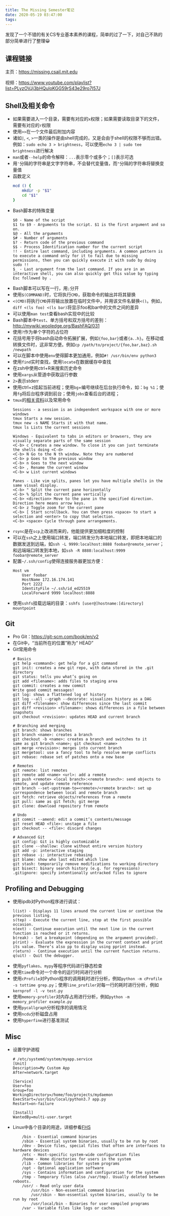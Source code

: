 ```yaml
---
title: The Missing Semester笔记
date: 2020-05-19 03:47:00
tags:
---
```


发现了一个不错的有关CS专业基本素养的课程，简单的过了一下，对自己不熟的部分简单进行了整理😀

<!-- more -->

## 课程链接

主页：https://missing.csail.mit.edu

视频：https://www.youtube.com/playlist?list=PLyzOVJj3bHQuloKGG59rS43e29ro7I57J

## Shell及相关命令

* 如果需要进入一个目录，需要有对应的`x`权限；如果需要读取目录下的文件，需要有对应的`r`权限
* 使用`>>`在一个文件最后附加内容
* 诸如`|`, `<`, `>`一类的操作是由shell完成的，又是会由于shell的权限不够而出错。例如：`sudo echo 3 > brightness`，可以使用`echo 3 | sudo tee brightness`进行解决
* `man`或者`--help`的命令解释：`...`表示零个或多个；`[]`表示可选
* 用`'`分隔的字符串是文字字符串，不会替代变量值，而`"`分隔的字符串将替换变量值
* 函数定义
    ```sh
    mcd () {
        mkdir -p "$1"
        cd "$1"
    }
    ```
* Bash脚本的特殊变量
    ```
    $0 - Name of the script
    $1 to $9 - Arguments to the script. $1 is the first argument and so on.
    $@ - All the arguments
    $# - Number of arguments
    $? - Return code of the previous command
    $$ - Process Identification number for the current script
    !! - Entire last command, including arguments. A common pattern is to execute a command only for it to fail due to missing permissions, then you can quickly execute it with sudo by doing sudo !!
    $_ - Last argument from the last command. If you are in an interactive shell, you can also quickly get this value by typing Esc followed by .
    ```
* Bash脚本可以写在一行，用`;`分开
* 使用`$(COMMAND)`时，它将执行`CMD`，获取命令的输出并将其替换
* `<(CMD)`将执行`CMD`并将输出放置在临时文件中，并用该文件名替换`<()`。例如，`diff <(ls foo) <(ls bar)`将显示foo和bar中的文件之间的差异
* 可以使用`man test`查看bash实现中的比较
* Bash脚本中`test`、单方括号和双方括号的差别：http://mywiki.wooledge.org/BashFAQ/031
* 使用`?`作为单个字符的占位符
* 花括号用于将bash自动命令拓展扩展，例如`{foo,bar}`或者`{a..h}`。在移动或转换文件时，这非常方便。例如`cp /path/to/project/{foo,bar,baz}.sh /newpath`
* 可以在脚本中使用`env`使得脚本更加通用，例如`#! /usr/bin/env python3`
* 使用`find`实时查找，使用`locate`在数据缓存中查找
* 在zsh中使用ctrl+R来搜索历史命令
* 使用`xargs`从管道中获取运行参数
* `2>`表示stderr
* 使用ctrl+z挂起当前进程；使用`bg`+编号继续在后台执行命令，如：`bg %1`；使用`fg`将后台程序调到前台；使用`jobs`查看后台的进程；
* `tmux`的[相关资料](https://www.hamvocke.com/blog/a-quick-and-easy-guide-to-tmux/)以及常用命令
    ```
    Sessions - a session is an independent workspace with one or more windows
    tmux Starts a new session.
    tmux new -s NAME Starts it with that name.
    tmux ls Lists the current sessions

    Windows - Equivalent to tabs in editors or browsers, they are visually separate parts of the same session
    <C-b> c Creates a new window. To close it you can just terminate the shells doing <C-d>
    <C-b> N Go to the N th window. Note they are numbered
    <C-b> p Goes to the previous window
    <C-b> n Goes to the next window
    <C-b> , Rename the current window
    <C-b> w List current windows

    Panes - Like vim splits, panes let you have multiple shells in the same visual display.
    <C-b> " Split the current pane horizontally
    <C-b> % Split the current pane vertically
    <C-b> <direction> Move to the pane in the specified direction. Direction here means arrow keys.
    <C-b> z Toggle zoom for the current pane
    <C-b> [ Start scrollback. You can then press <space> to start a selection and <enter> to copy that selection.
    <C-b> <space> Cycle through pane arrangements.
    ```
* `rsync`是在`scp`上改进而来的，他能提供更加细粒度的控制
* 可以在`ssh`之上使用端口转发，端口转发分为本地端口转发，即把本地端口的数据发送到远端，如`ssh -L 9999:localhost:8888 foobar@remote_server`；和远端端口转发到本地，如`ssh -R 8888:localhost:9999 foobar@remote_server`
* 配置`~/.ssh/config`使得连接服务器更加方便：
    ```
    Host vm
        User foobar
        HostName 172.16.174.141
        Port 2222
        IdentityFile ~/.ssh/id_ed25519
        LocalForward 9999 localhost:8888
    ```
* 使用`sshfs`挂载远端的目录：`sshfs [user@]hostname:[directory] mountpoint`

## Git

* Pro Git：https://git-scm.com/book/en/v2
* 在Git中，“当前所在的位置”称为“ HEAD”
* Git常用命令
    ```
    # Basics
    git help <command>: get help for a git command
    git init: creates a new git repo, with data stored in the .git directory
    git status: tells you what’s going on
    git add <filename>: adds files to staging area
    git commit: creates a new commit
    Write good commit messages!
    git log: shows a flattened log of history
    git log --all --graph --decorate: visualizes history as a DAG
    git diff <filename>: show differences since the last commit
    git diff <revision> <filename>: shows differences in a file between snapshots
    git checkout <revision>: updates HEAD and current branch

    # Branching and merging
    git branch: shows branches
    git branch <name>: creates a branch
    git checkout -b <name>: creates a branch and switches to it
    same as git branch <name>; git checkout <name>
    git merge <revision>: merges into current branch
    git mergetool: use a fancy tool to help resolve merge conflicts
    git rebase: rebase set of patches onto a new base

    # Remotes
    git remote: list remotes
    git remote add <name> <url>: add a remote
    git push <remote> <local branch>:<remote branch>: send objects to remote, and update remote reference
    git branch --set-upstream-to=<remote>/<remote branch>: set up correspondence between local and remote branch
    git fetch: retrieve objects/references from a remote
    git pull: same as git fetch; git merge
    git clone: download repository from remote

    # Undo
    git commit --amend: edit a commit’s contents/message
    git reset HEAD <file>: unstage a file
    git checkout -- <file>: discard changes

    # Advanced Git
    git config: Git is highly customizable
    git clone --shallow: clone without entire version history
    git add -p: interactive staging
    git rebase -i: interactive rebasing
    git blame: show who last edited which line
    git stash: temporarily remove modifications to working directory
    git bisect: binary search history (e.g. for regressions)
    .gitignore: specify intentionally untracked files to ignore
    ```

## Profiling and Debugging

* 使用ipdb对Python程序进行调试：
    ```
    l(ist) - Displays 11 lines around the current line or continue the previous listing.
    s(tep) - Execute the current line, stop at the first possible occasion.
    n(ext) - Continue execution until the next line in the current function is reached or it returns.
    b(reak) - Set a breakpoint (depending on the argument provided).
    p(rint) - Evaluate the expression in the current context and print its value. There’s also pp to display using pprint instead.
    r(eturn) - Continue execution until the current function returns.
    q(uit) - Quit the debugger.
    ```
* 使用`pyflakes`、`mypy`等程序代码进行静态检查
* 使用`time`命令对一个命令的运行时间进行分析
* 使用`cProfile`对Python程序的调用耗时进行分析，例如`python -m cProfile -s tottime grep.py`；使用`line_profiler`对每一行的耗时进行分析，例如`kernprof -l -v test.py`
* 使用`memory-profiler`对内存占用进行分析，例如`python -m memory_profiler example.py`
* 使用`pycallgraph`分析程序的调用情况
* 使用`ncdu`分析磁盘占用
* 使用`hyperfine`进行基准测试


## Misc

* 设置守护进程
    ```
    # /etc/systemd/system/myapp.service
    [Unit]
    Description=My Custom App
    After=network.target

    [Service]
    User=foo
    Group=foo
    WorkingDirectory=/home/foo/projects/mydaemon
    ExecStart=/usr/bin/local/python3.7 app.py
    Restart=on-failure

    [Install]
    WantedBy=multi-user.target
    ```
* Linux中各个目录的用途，详细参看[FHS](https://en.wikipedia.org/wiki/Filesystem_Hierarchy_Standard)
    ```
        /bin - Essential command binaries
        /sbin - Essential system binaries, usually to be run by root
        /dev - Device files, special files that often are interfaces to hardware devices
        /etc - Host-specific system-wide configuration files
        /home - Home directories for users in the system
        /lib - Common libraries for system programs
        /opt - Optional application software
        /sys - Contains information and configuration for the system
        /tmp - Temporary files (also /var/tmp). Usually deleted between reboots.
        /usr/ - Read only user data
            /usr/bin - Non-essential command binaries
            /usr/sbin - Non-essential system binaries, usually to be run by root
            /usr/local/bin - Binaries for user compiled programs
        /var - Variable files like logs or caches
    ```
